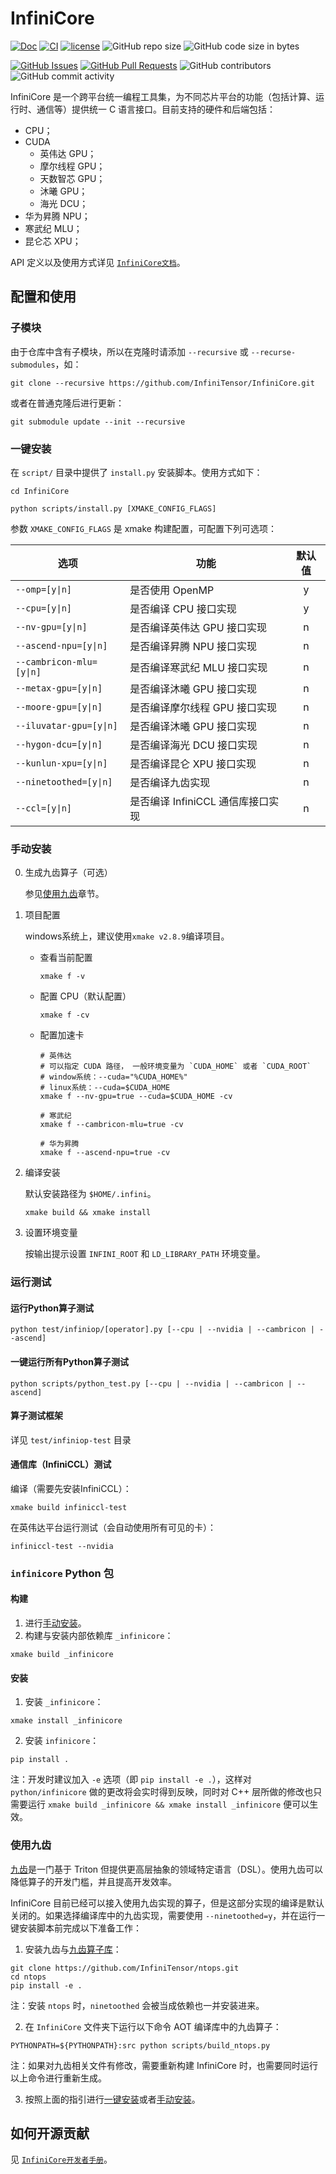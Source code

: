 # InfiniCore

[![Doc](https://img.shields.io/badge/Document-ready-blue)](https://github.com/InfiniTensor/InfiniCore-Documentation)
[![CI](https://github.com/InfiniTensor/InfiniCore/actions/workflows/build.yml/badge.svg?branch=main)](https://github.com/InfiniTensor/InfiniCore/actions)
[![license](https://img.shields.io/github/license/InfiniTensor/InfiniCore)](https://mit-license.org/)
![GitHub repo size](https://img.shields.io/github/repo-size/InfiniTensor/InfiniCore)
![GitHub code size in bytes](https://img.shields.io/github/languages/code-size/InfiniTensor/InfiniCore)

[![GitHub Issues](https://img.shields.io/github/issues/InfiniTensor/InfiniCore)](https://github.com/InfiniTensor/InfiniCore/issues)
[![GitHub Pull Requests](https://img.shields.io/github/issues-pr/InfiniTensor/InfiniCore)](https://github.com/InfiniTensor/InfiniCore/pulls)
![GitHub contributors](https://img.shields.io/github/contributors/InfiniTensor/InfiniCore)
![GitHub commit activity](https://img.shields.io/github/commit-activity/m/InfiniTensor/InfiniCore)

InfiniCore 是一个跨平台统一编程工具集，为不同芯片平台的功能（包括计算、运行时、通信等）提供统一 C 语言接口。目前支持的硬件和后端包括：

- CPU；
- CUDA
  - 英伟达 GPU；
  - 摩尔线程 GPU；
  - 天数智芯 GPU；
  - 沐曦 GPU；
  - 海光 DCU；
- 华为昇腾 NPU；
- 寒武纪 MLU；
- 昆仑芯 XPU；

API 定义以及使用方式详见 [`InfiniCore文档`](https://github.com/InfiniTensor/InfiniCore-Documentation)。

## 配置和使用

### 子模块

由于仓库中含有子模块，所以在克隆时请添加 `--recursive` 或 `--recurse-submodules`，如：

```shell
git clone --recursive https://github.com/InfiniTensor/InfiniCore.git
```

或者在普通克隆后进行更新：

```shell
git submodule update --init --recursive
```

### 一键安装

在 `script/` 目录中提供了 `install.py` 安装脚本。使用方式如下：

```shell
cd InfiniCore

python scripts/install.py [XMAKE_CONFIG_FLAGS]
```

参数 `XMAKE_CONFIG_FLAGS` 是 xmake 构建配置，可配置下列可选项：

| 选项                     | 功能                              | 默认值
|--------------------------|-----------------------------------|:-:
| `--omp=[y\|n]`           | 是否使用 OpenMP                   | y
| `--cpu=[y\|n]`           | 是否编译 CPU 接口实现             | y
| `--nv-gpu=[y\|n]`        | 是否编译英伟达 GPU 接口实现       | n
| `--ascend-npu=[y\|n]`    | 是否编译昇腾 NPU 接口实现         | n
| `--cambricon-mlu=[y\|n]` | 是否编译寒武纪 MLU 接口实现       | n
| `--metax-gpu=[y\|n]`     | 是否编译沐曦 GPU 接口实现         | n
| `--moore-gpu=[y\|n]`     | 是否编译摩尔线程 GPU 接口实现     | n
| `--iluvatar-gpu=[y\|n]`  | 是否编译沐曦 GPU 接口实现         | n
| `--hygon-dcu=[y\|n]`     | 是否编译海光 DCU 接口实现         | n
| `--kunlun-xpu=[y\|n]`    | 是否编译昆仑 XPU 接口实现         | n
| `--ninetoothed=[y\|n]`   | 是否编译九齿实现                 | n
| `--ccl=[y\|n]`           | 是否编译 InfiniCCL 通信库接口实现 | n

### 手动安装

0. 生成九齿算子（可选）

    参见[使用九齿](#使用九齿)章节。

1. 项目配置

   windows系统上，建议使用`xmake v2.8.9`编译项目。
   - 查看当前配置

     ```shell
     xmake f -v
     ```

   - 配置 CPU（默认配置）

     ```shell
     xmake f -cv
     ```

   - 配置加速卡

     ```shell
     # 英伟达
     # 可以指定 CUDA 路径， 一般环境变量为 `CUDA_HOME` 或者 `CUDA_ROOT`
     # window系统：--cuda="%CUDA_HOME%"
     # linux系统：--cuda=$CUDA_HOME
     xmake f --nv-gpu=true --cuda=$CUDA_HOME -cv

     # 寒武纪
     xmake f --cambricon-mlu=true -cv

     # 华为昇腾
     xmake f --ascend-npu=true -cv
     ```

2. 编译安装

   默认安装路径为 `$HOME/.infini`。

   ```shell
   xmake build && xmake install
   ```

3. 设置环境变量

   按输出提示设置 `INFINI_ROOT` 和 `LD_LIBRARY_PATH` 环境变量。

### 运行测试

#### 运行Python算子测试

```shell
python test/infiniop/[operator].py [--cpu | --nvidia | --cambricon | --ascend]
```

#### 一键运行所有Python算子测试

```shell
python scripts/python_test.py [--cpu | --nvidia | --cambricon | --ascend]
```

#### 算子测试框架

详见 `test/infiniop-test` 目录

#### 通信库（InfiniCCL）测试

编译（需要先安装InfiniCCL）：

```shell
xmake build infiniccl-test
```

在英伟达平台运行测试（会自动使用所有可见的卡）：

```shell
infiniccl-test --nvidia
```

### `infinicore` Python 包

#### 构建

1. 进行[手动安装](#手动安装)。
2. 构建与安装内部依赖库 `_infinicore`：

```shell
xmake build _infinicore
```

#### 安装

1. 安装 `_infinicore`：

```shell
xmake install _infinicore
```

2. 安装 `infinicore`：

```shell
pip install .
```

注：开发时建议加入 `-e` 选项（即 `pip install -e .`），这样对 `python/infinicore` 做的更改将会实时得到反映，同时对 C++ 层所做的修改也只需要运行 `xmake build _infinicore && xmake install _infinicore` 便可以生效。

### 使用九齿

[九齿](https://github.com/InfiniTensor/ninetoothed)是一门基于 Triton 但提供更高层抽象的领域特定语言（DSL）。使用九齿可以降低算子的开发门槛，并且提高开发效率。

InfiniCore 目前已经可以接入使用九齿实现的算子，但是这部分实现的编译是默认关闭的。如果选择编译库中的九齿实现，需要使用 `--ninetoothed=y`，并在运行一键安装脚本前完成以下准备工作：

1. 安装九齿与[九齿算子库](https://github.com/InfiniTensor/ntops)：

```shell
git clone https://github.com/InfiniTensor/ntops.git
cd ntops
pip install -e .
```

注：安装 `ntops` 时，`ninetoothed` 会被当成依赖也一并安装进来。

2. 在 `InfiniCore` 文件夹下运行以下命令 AOT 编译库中的九齿算子：

```shell
PYTHONPATH=${PYTHONPATH}:src python scripts/build_ntops.py
```

注：如果对九齿相关文件有修改，需要重新构建 InfiniCore 时，也需要同时运行以上命令进行重新生成。

3. 按照上面的指引进行[一键安装](#一键安装)或者[手动安装](#手动安装)。

## 如何开源贡献

见 [`InfiniCore开发者手册`](DEV.md)。
